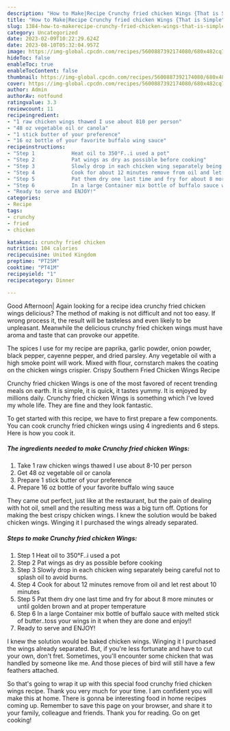 ```yaml
---
description: "How to Make|Recipe Crunchy fried chicken Wings {That is Simple"
title: "How to Make|Recipe Crunchy fried chicken Wings {That is Simple"
slug: 1384-how-to-makerecipe-crunchy-fried-chicken-wings-that-is-simple
category: Uncategorized
date: 2023-02-09T10:22:29.624Z
date: 2023-08-10T05:32:04.957Z
image: https://img-global.cpcdn.com/recipes/5600887392174080/680x482cq70/crunchy-fried-chicken-wings-recipe-main-photo.jpg
hideToc: false
enableToc: true
enableTocContent: false
thumbnail: https://img-global.cpcdn.com/recipes/5600887392174080/680x482cq70/crunchy-fried-chicken-wings-recipe-main-photo.jpg
cover: https://img-global.cpcdn.com/recipes/5600887392174080/680x482cq70/crunchy-fried-chicken-wings-recipe-main-photo.jpg
author: Admin
authorAv: notfound
ratingvalue: 3.3
reviewcount: 11
recipeingredient:
- "1 raw chicken wings thawed I use about 810 per person"
- "48 oz vegetable oil or canola"
- "1 stick butter of your preference"
- "16 oz bottle of your favorite buffalo wing sauce"
recipeinstructions:
- "Step 1            Heat oil to 350°F..i used a pot"
- "Step 2            Pat wings as dry as possible before cooking"
- "Step 3            Slowly drop in each chicken wing separately being careful not to splash oil to avoid burns."
- "Step 4            Cook for about 12 minutes remove from oil and let rest about 10 minutes"
- "Step 5            Pat them dry one last time and fry for about 8 more minutes or until golden brown and at proper temperature"
- "Step 6            In a large Container mix bottle of buffalo sauce with melted stick of butter..toss your wings in it when they are done and enjoy!!"
- "Ready to serve and ENJOY!"
categories:
- Recipe
tags:
- crunchy
- fried
- chicken

katakunci: crunchy fried chicken 
nutrition: 104 calories
recipecuisine: United Kingdom
preptime: "PT25M"
cooktime: "PT41M"
recipeyield: "1"
recipecategory: Dinner

---
```



Good Afternoon| Again looking for a recipe idea crunchy fried chicken wings delicious? The method of making is not difficult and not too easy. If wrong process it, the result will be tasteless and even likely to be unpleasant. Meanwhile the delicious crunchy fried chicken wings must have aroma and taste that can provoke our appetite.





The spices I use for my recipe are paprika, garlic powder, onion powder, black pepper, cayenne pepper, and dried parsley. Any vegetable oil with a high smoke point will work. Mixed with flour, cornstarch makes the coating on the chicken wings crispier. Crispy Southern Fried Chicken Wings Recipe

Crunchy fried chicken Wings is one of the most favored of recent trending meals on earth. It is simple, it is quick, it tastes yummy. It is enjoyed by millions daily. Crunchy fried chicken Wings is something which I've loved my whole life. They are fine and they look fantastic.


To get started with this recipe, we have to first prepare a few components. You can cook crunchy fried chicken wings using 4 ingredients and 6 steps. Here is how you cook it.

<!--inarticleads1-->

##### The ingredients needed to make Crunchy fried chicken Wings:

1. Take 1 raw chicken wings thawed I use about 8-10 per person
1. Get 48 oz vegetable oil or canola
1. Prepare 1 stick butter of your preference
1. Prepare 16 oz bottle of your favorite buffalo wing sauce


They came out perfect, just like at the restaurant, but the pain of dealing with hot oil, smell and the resulting mess was a big turn off. Options for making the best crispy chicken wings. I knew the solution would be baked chicken wings. Winging it I purchased the wings already separated. 

<!--inarticleads2-->

##### Steps to make Crunchy fried chicken Wings:

1. Step 1            Heat oil to 350°F..i used a pot
1. Step 2            Pat wings as dry as possible before cooking
1. Step 3            Slowly drop in each chicken wing separately being careful not to splash oil to avoid burns.
1. Step 4            Cook for about 12 minutes remove from oil and let rest about 10 minutes
1. Step 5            Pat them dry one last time and fry for about 8 more minutes or until golden brown and at proper temperature
1. Step 6            In a large Container mix bottle of buffalo sauce with melted stick of butter..toss your wings in it when they are done and enjoy!!
1. Ready to serve and ENJOY!

I knew the solution would be baked chicken wings. Winging it I purchased the wings already separated. But, if you&#39;re less fortunate and have to cut your own, don&#39;t fret. Sometimes, you&#39;ll encounter some chicken that was handled by someone like me. And those pieces of bird will still have a few feathers attached. 

So that's going to wrap it up with this special food crunchy fried chicken wings recipe. Thank you very much for your time. I am confident you will make this at home. There is gonna be interesting food in home recipes coming up. Remember to save this page on your browser, and share it to your family, colleague and friends. Thank you for reading. Go on get cooking!
